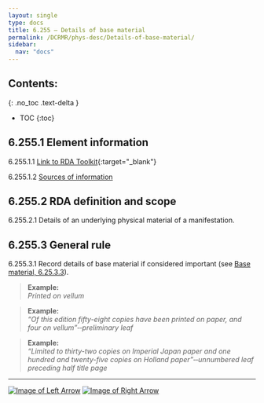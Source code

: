 ```yaml
---
layout: single
type: docs
title: 6.255 — Details of base material
permalink: /DCRMR/phys-desc/Details-of-base-material/
sidebar:
  nav: "docs"
---
```


## Contents:
{: .no_toc .text-delta }

- TOC
{:toc}

## 6.255.1 Element information

<a name="6.255.1.1">6.255.1.1</a> [Link to RDA Toolkit](https://access.rdatoolkit.org/en-US_ala-f6a3a1a9-9abc-3fe9-882a-f52b0457fb35){:target="_blank"}

<a name="6.255.1.2">6.255.1.2</a> [Sources of information](/DCRMR/phys-desc/#6011-sources-of-information) 

## 6.255.2 RDA definition and scope

<a name="6.255.2.1">6.255.2.1</a> Details of an underlying physical material of a manifestation.

## 6.255.3 General rule  

<a name="6.255.3.1">6.255.3.1</a> Record details of base material if considered important (see [Base material, 6.25.3.3](/DCRMR/phys-desc/Base-material/#6.25.3.3)).

>**Example:**  
><CITE>Printed on vellum</CITE>

>**Example:**  
><CITE>“Of this edition fifty-eight copies have been printed on paper, and four on vellum”&#8208;&#8208;preliminary leaf</CITE>

>**Example:**  
><CITE>“Limited to thirty-two copies on Imperial Japan paper and one hundred and twenty-five copies on Holland paper”&#8208;&#8208;unnumbered leaf preceding half title page</CITE>

---

[![Image of Left Arrow](https://rbms-bsc.github.io/DCRMR/assets/pictures/navigation/Arrow_Left.png "6.25 — Base material")](/DCRMR/phys-desc/Base-material/) [![Image of Right Arrow](https://rbms-bsc.github.io/DCRMR/assets/pictures/navigation/Arrow_Right.png "6.26 — Applied material")](/DCRMR/phys-desc/Applied-material/)
